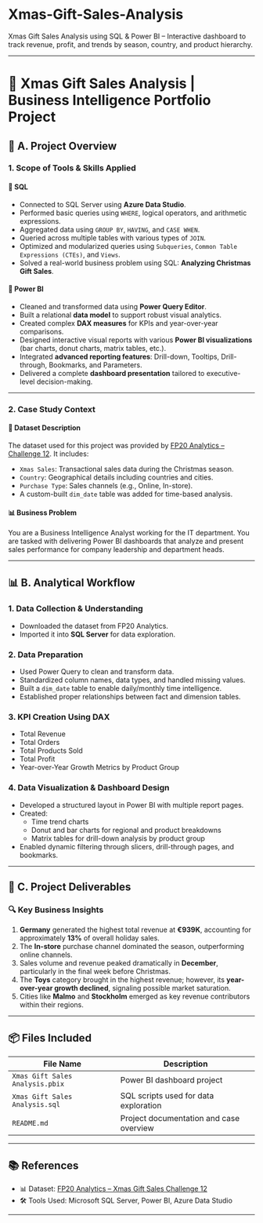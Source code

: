 # Xmas-Gift-Sales-Analysis
Xmas Gift Sales Analysis using SQL &amp; Power BI – Interactive dashboard to track revenue, profit, and trends by season, country, and product hierarchy.

---

# 🎄 Xmas Gift Sales Analysis | Business Intelligence Portfolio Project

## 📌 A. Project Overview

### 1. Scope of Tools & Skills Applied

#### 🔹 SQL
- Connected to SQL Server using **Azure Data Studio**.
- Performed basic queries using `WHERE`, logical operators, and arithmetic expressions.
- Aggregated data using `GROUP BY`, `HAVING`, and `CASE WHEN`.
- Queried across multiple tables with various types of `JOIN`.
- Optimized and modularized queries using `Subqueries`, `Common Table Expressions (CTEs)`, and `Views`.
- Solved a real-world business problem using SQL: **Analyzing Christmas Gift Sales**.

#### 🔹 Power BI
- Cleaned and transformed data using **Power Query Editor**.
- Built a relational **data model** to support robust visual analytics.
- Created complex **DAX measures** for KPIs and year-over-year comparisons.
- Designed interactive visual reports with various **Power BI visualizations** (bar charts, donut charts, matrix tables, etc.).
- Integrated **advanced reporting features**: Drill-down, Tooltips, Drill-through, Bookmarks, and Parameters.
- Delivered a complete **dashboard presentation** tailored to executive-level decision-making.

---

### 2. Case Study Context

#### 📁 Dataset Description
The dataset used for this project was provided by [FP20 Analytics – Challenge 12](https://fp20analytics.com). It includes:

- `Xmas Sales`: Transactional sales data during the Christmas season.
- `Country`: Geographical details including countries and cities.
- `Purchase Type`: Sales channels (e.g., Online, In-store).
- A custom-built `dim_date` table was added for time-based analysis.

#### 📊 Business Problem
You are a Business Intelligence Analyst working for the IT department. You are tasked with delivering Power BI dashboards that analyze and present sales performance for company leadership and department heads.

---

## 📊 B. Analytical Workflow

### 1. Data Collection & Understanding
- Downloaded the dataset from FP20 Analytics.
- Imported it into **SQL Server** for data exploration.

### 2. Data Preparation
- Used Power Query to clean and transform data.
- Standardized column names, data types, and handled missing values.
- Built a `dim_date` table to enable daily/monthly time intelligence.
- Established proper relationships between fact and dimension tables.

### 3. KPI Creation Using DAX
- Total Revenue
- Total Orders
- Total Products Sold
- Total Profit
- Year-over-Year Growth Metrics by Product Group

### 4. Data Visualization & Dashboard Design
- Developed a structured layout in Power BI with multiple report pages.
- Created:
  - Time trend charts
  - Donut and bar charts for regional and product breakdowns
  - Matrix tables for drill-down analysis by product group
- Enabled dynamic filtering through slicers, drill-through pages, and bookmarks.

---

## 📌 C. Project Deliverables

### 🔍 Key Business Insights

1. **Germany** generated the highest total revenue at **€939K**, accounting for approximately **13%** of overall holiday sales.
2. The **In-store** purchase channel dominated the season, outperforming online channels.
3. Sales volume and revenue peaked dramatically in **December**, particularly in the final week before Christmas.
4. The **Toys** category brought in the highest revenue; however, its **year-over-year growth declined**, signaling possible market saturation.
5. Cities like **Malmo** and **Stockholm** emerged as key revenue contributors within their regions.

---

## 📦 Files Included

| File Name                        | Description                                 |
|----------------------------------|---------------------------------------------|
| `Xmas Gift Sales Analysis.pbix` | Power BI dashboard project                  |
| `Xmas Gift Sales Analysis.sql`  | SQL scripts used for data exploration       |
| `README.md`                     | Project documentation and case overview     |

---

## 📚 References

- 📊 Dataset: [FP20 Analytics – Xmas Gift Sales Challenge 12](https://fp20analytics.com)
- 🛠 Tools Used: Microsoft SQL Server, Power BI, Azure Data Studio

---

